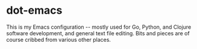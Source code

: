dot-emacs
=========

This is my Emacs configuration -- mostly used for Go, Python, and Clojure
software development, and general text file editing. Bits and pieces are of
course cribbed from various other places.
